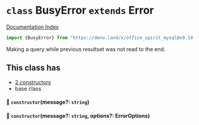 # `class` BusyError `extends` Error

[Documentation Index](../README.md)

```ts
import {BusyError} from "https://deno.land/x/office_spirit_mysql@v0.19.9/mod.ts"
```

Making a query while previous resultset was not read to the end.

## This class has

- [2 constructors](#-constructormessage-string)
- base class


#### 🔧 `constructor`(message?: `string`)



#### 🔧 `constructor`(message?: `string`, options?: ErrorOptions)



